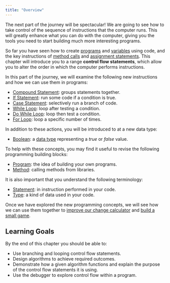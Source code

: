 ```yaml
---
title: "Overview"
---
```


The next part of the journey will be spectacular! We are going to see how to take control of the sequence of instructions that the computer runs. This will greatly enhance what you can do with the computer, giving you the tools you need to start building much more interesting programs.

So far you have seen how to create [programs](../1-sequence-and-data/1-concepts/00-program) and [variables](../1-sequence-and-data/1-concepts/07-variable) using code, and the key instructions of [method calls](../1-sequence-and-data/1-concepts/03-method-call) and [assignment statements](../1-sequence-and-data/1-concepts/08-assignment-statement). This chapter will introduce you to a range **control flow statements**, which allow you to alter the order in which the computer performs instructions.

In this part of the journey, we will examine the following new instructions and how we can use them in programs:

- [Compound Statement](./1-concepts/02-0-compound-statement): groups statements together.
- [If Statement](./1-concepts/03-1-if): run some code if a condition is true.
- [Case Statement](./1-concepts/03-2-case): selectively run a branch of code.
- [While Loop](./1-concepts/04-1-while-loop): loop after testing a condition.
- [Do While Loop](./1-concepts/04-2-do-while): loop then test a condition.
- [For Loop](./1-concepts/04-3-for-loop): loop a specific number of times.

In addition to these actions, you will be introduced to at a new data type:

- [Boolean](./1-concepts/01-0-boolean-data): a [data type](../1-sequence-and-data/1-concepts/06-type) representing a *true* or *false* value.

To help with these concepts, you may find it useful to revise the following programming building blocks:

- [Program](../1-sequence-and-data/1-concepts/00-program): the idea of building your own programs.
- [Method](../1-sequence-and-data/1-concepts/02-method): calling methods from libraries.

It is also important that you understand the following terminology:

- [Statement](../2-communicating-syntax/1-concepts/02-statement): in instruction performed in your code.
- [Type](../1-sequence-and-data/1-concepts/06-type): a kind of data used in your code.

Once we have explored the new programming concepts, we will see how we can use them together to [improve our change calculator](./2-put-together/01-0-change-calculator/) and [build a small game](./2-put-together/02-00-fly-catch).

## Learning Goals

By the end of this chapter you should be able to:

- Use branching and looping control flow statements.
- Design algorithms to achieve required outcomes.
- Demonstrate how a given algorithm functions and explain the purpose of the control flow statements it is using.
- Use the debugger to explore control flow within a program.
